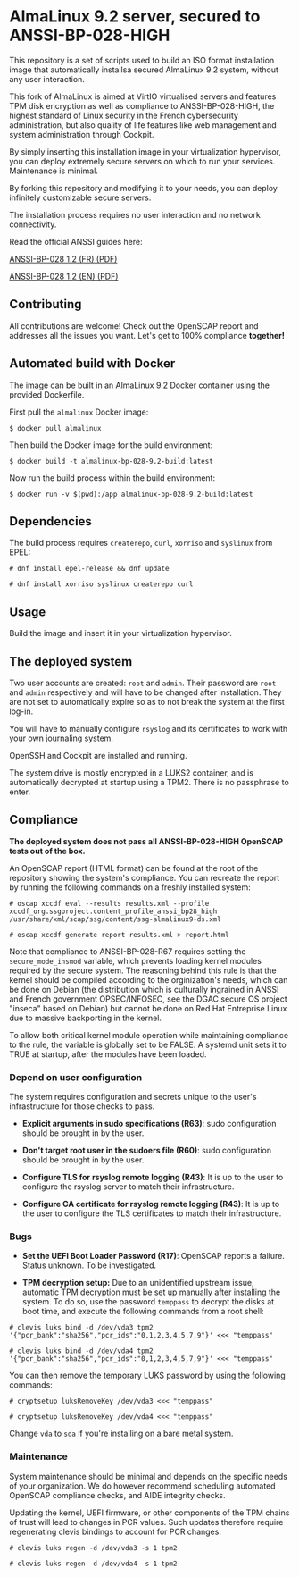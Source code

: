 # AlmaLinux 9.2 server, secured to ANSSI-BP-028-HIGH

This repository is a set of scripts used to build an ISO format installation image that automatically installsa secured AlmaLinux 9.2 system, without any user interaction.

This fork of AlmaLinux is aimed at VirtIO virtualised servers and features TPM disk encryption as well as compliance to ANSSI-BP-028-HIGH, the highest standard of Linux security in the French cybersecurity administration, but also quality of life features like web management and system administration through Cockpit.

By simply inserting this installation image in your virtualization hypervisor, you can deploy extremely secure servers on which to run your services. Maintenance is minimal.

By forking this repository and modifying it to your needs, you can deploy infinitely customizable secure servers.

The installation process requires no user interaction and no network connectivity.

Read the official ANSSI guides here:

[ANSSI-BP-028 1.2 (FR) (PDF)](https://www.ssi.gouv.fr/uploads/2016/01/linux_configuration-fr-v1.2.pdf)

[ANSSI-BP-028 1.2 (EN) (PDF)](https://www.ssi.gouv.fr/uploads/2019/03/linux_configuration-en-v1.2.pdf)

## Contributing

All contributions are welcome! Check out the OpenSCAP report and addresses all the issues you want. Let's get to 100% compliance **together!**

## Automated build with Docker

The image can be built in an AlmaLinux 9.2 Docker container using the provided Dockerfile.

First pull the `almalinux` Docker image:

`$ docker pull almalinux`

Then build the Docker image for the build environment:

`$ docker build -t almalinux-bp-028-9.2-build:latest`

Now run the build process within the build environment:

`$ docker run -v $(pwd):/app almalinux-bp-028-9.2-build:latest`

## Dependencies

The build process requires `createrepo`, `curl`, `xorriso` and `syslinux` from EPEL:

`# dnf install epel-release && dnf update`

`# dnf install xorriso syslinux createrepo curl`

## Usage

Build the image and insert it in your virtualization hypervisor.

## The deployed system

Two user accounts are created: `root` and `admin`. Their password are `root` and `admin` respectively and will have to be changed after installation. They are not set to automatically expire so as to not break the system at the first log-in.

You will have to manually configure `rsyslog` and its certificates to work with your own journaling system.

OpenSSH and Cockpit are installed and running.

The system drive is mostly encrypted in a LUKS2 container, and is automatically decrypted at startup using a TPM2. There is no passphrase to enter.

## Compliance

**The deployed system does not pass all ANSSI-BP-028-HIGH OpenSCAP tests out of the box.**

An OpenSCAP report (HTML format) can be found at the root of the repository showing the system's compliance. You can recreate the report by running the following commands on a freshly installed system:

`# oscap xccdf eval --results results.xml --profile xccdf_org.ssgproject.content_profile_anssi_bp28_high /usr/share/xml/scap/ssg/content/ssg-almalinux9-ds.xml`

`# oscap xccdf generate report results.xml > report.html`

Note that compliance to ANSSI-BP-028-R67 requires setting the `secure_mode_insmod` variable, which prevents loading kernel modules required by the secure system. The reasoning behind this rule is that the kernel should be compiled according to the orginization's needs, which can be done on Debian (the distribution which is culturally ingrained in ANSSI and French government OPSEC/INFOSEC, see the DGAC secure OS project "inseca" based on Debian) but cannot be done on Red Hat Entreprise Linux due to massive backporting in the kernel.

To allow both critical kernel module operation while maintaining compliance to the rule, the variable is globally set to be FALSE. A systemd unit sets it to TRUE at startup, after the modules have been loaded.

### Depend on user configuration

The system requires configuration and secrets unique to the user's infrastructure for those checks to pass.

* **Explicit arguments in sudo specifications (R63)**: sudo configuration should be brought in by the user.

* **Don't target root user in the sudoers file (R60)**: sudo configuration should be brought in by the user.

* **Configure TLS for rsyslog remote logging (R43)**: It is up to the user to configure the rsyslog server to match their infrastructure.

* **Configure CA certificate for rsyslog remote logging (R43)**: It is up to the user to configure the TLS certificates to match their infrastructure.

### Bugs

* **Set the UEFI Boot Loader Password (R17)**: OpenSCAP reports a failure. Status unknown. To be investigated.

* **TPM decryption setup:** Due to an unidentified upstream issue, automatic TPM decryption must be set up manually after installing the system. To do so, use the password `temppass` to decrypt the disks at boot time, and execute the following commands from a root shell:

`# clevis luks bind -d /dev/vda3 tpm2 '{"pcr_bank":"sha256","pcr_ids":"0,1,2,3,4,5,7,9"}' <<< "temppass"`

`# clevis luks bind -d /dev/vda4 tpm2 '{"pcr_bank":"sha256","pcr_ids":"0,1,2,3,4,5,7,9"}' <<< "temppass"`

You can then remove the temporary LUKS password by using the following commands:

`# cryptsetup luksRemoveKey /dev/vda3 <<< "temppass"`

`# cryptsetup luksRemoveKey /dev/vda4 <<< "temppass"`

Change `vda` to `sda` if you're installing on a bare metal system.

### Maintenance

System maintenance should be minimal and depends on the specific needs of your organization. We do however recommend scheduling automated OpenSCAP compliance checks, and AIDE integrity checks.

Updating the kernel, UEFI firmware, or other components of the TPM chains of trust will lead to changes in PCR values. Such updates therefore require regenerating clevis bindings to account for PCR changes:

`# clevis luks regen -d /dev/vda3 -s 1 tpm2`

`# clevis luks regen -d /dev/vda4 -s 1 tpm2`
